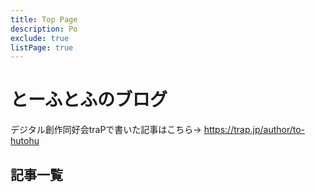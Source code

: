 ```yaml
---
title: Top Page
description: Po
exclude: true
listPage: true
---
```


# とーふとふのブログ
デジタル創作同好会traPで書いた記事はこちら→ https://trap.jp/author/to-hutohu

## 記事一覧
<Articles :pages="this.$site.pages"/>

